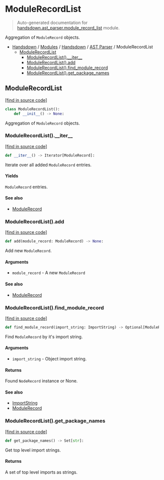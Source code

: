 # ModuleRecordList

> Auto-generated documentation for [handsdown.ast_parser.module_record_list](https://github.com/vemel/handsdown/blob/main/handsdown/ast_parser/module_record_list.py) module.

Aggregation of `ModuleRecord` objects.

- [Handsdown](../../README.md#-handsdown---python-documentation-generator) / [Modules](../../MODULES.md#modules) / [Handsdown](../index.md#handsdown) / [AST Parser](index.md#ast-parser) / ModuleRecordList
    - [ModuleRecordList](#modulerecordlist)
        - [ModuleRecordList().\_\_iter\_\_](#modulerecordlist__iter__)
        - [ModuleRecordList().add](#modulerecordlistadd)
        - [ModuleRecordList().find_module_record](#modulerecordlistfind_module_record)
        - [ModuleRecordList().get_package_names](#modulerecordlistget_package_names)

## ModuleRecordList

[[find in source code]](https://github.com/vemel/handsdown/blob/main/handsdown/ast_parser/module_record_list.py#L11)

```python
class ModuleRecordList():
    def __init__() -> None:
```

Aggregation of `ModuleRecord` objects.

### ModuleRecordList().\_\_iter\_\_

[[find in source code]](https://github.com/vemel/handsdown/blob/main/handsdown/ast_parser/module_record_list.py#L62)

```python
def __iter__() -> Iterator[ModuleRecord]:
```

Iterate over all added `ModuleRecord` entries.

#### Yields

`ModuleRecord` entries.

#### See also

- [ModuleRecord](node_records/module_record.md#modulerecord)

### ModuleRecordList().add

[[find in source code]](https://github.com/vemel/handsdown/blob/main/handsdown/ast_parser/module_record_list.py#L52)

```python
def add(module_record: ModuleRecord) -> None:
```

Add new `ModuleRecord`.

#### Arguments

- `module_record` - A new `ModuleRecord`

#### See also

- [ModuleRecord](node_records/module_record.md#modulerecord)

### ModuleRecordList().find_module_record

[[find in source code]](https://github.com/vemel/handsdown/blob/main/handsdown/ast_parser/module_record_list.py#L21)

```python
def find_module_record(import_string: ImportString) -> Optional[ModuleRecord]:
```

Find `ModuleRecord` by it's import string.

#### Arguments

- `import_string` - Object import string.

#### Returns

Found `NodeRecord` instance or None.

#### See also

- [ImportString](../utils/import_string.md#importstring)
- [ModuleRecord](node_records/module_record.md#modulerecord)

### ModuleRecordList().get_package_names

[[find in source code]](https://github.com/vemel/handsdown/blob/main/handsdown/ast_parser/module_record_list.py#L43)

```python
def get_package_names() -> Set[str]:
```

Get top level import strings.

#### Returns

A set of top level imports as strings.
